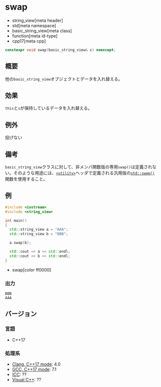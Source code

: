 # swap
* string_view[meta header]
* std[meta namespace]
* basic_string_view[meta class]
* function[meta id-type]
* cpp17[meta cpp]

```cpp
constexpr void swap(basic_string_view& s) noexcept;
```

## 概要
他の`basic_string_view`オブジェクトとデータを入れ替える。


## 効果
`this`と`s`が保持しているデータを入れ替える。


## 例外
投げない


## 備考
`basic_string_view`クラスに対して、非メンバ関数版の専用`swap()`は定義されない。そのような用途には、[`<utility>`](/reference/utility.md)ヘッダで定義される汎用版の[`std::swap()`](/reference/utility/swap.md)関数を使用すること。


## 例
```cpp example
#include <iostream>
#include <string_view>

int main()
{
  std::string_view a = "AAA";
  std::string_view b = "BBB";

  a.swap(b);

  std::cout << a << std::endl;
  std::cout << b << std::endl;
}
```
* swap[color ff0000]

### 出力
```
BBB
AAA
```


## バージョン
### 言語
- C++17

### 処理系
- [Clang, C++17 mode](/implementation.md#clang): 4.0
- [GCC, C++17 mode](/implementation.md#gcc): 7.1
- [ICC](/implementation.md#icc): ??
- [Visual C++](/implementation.md#visual_cpp): ??
